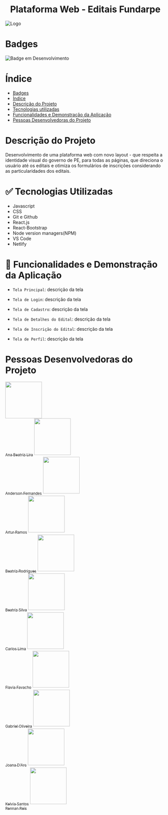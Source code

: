 <h1 align="center"> Plataforma Web - Editais Fundarpe </h1>

![Logo](https://github.com/Squad11Unit/fundarpe_unit/assets/89558668/d3690b15-ce9c-49f0-916f-8f5ac5e20617)

# Badges
![Badge em Desenvolvimento]()

# Índice
* [Badges](#badges)
* [Índice](#índice)
* [Descrição do Projeto](#descrição-do-projeto)
* [Tecnologias utilizadas](#tecnologias-utilizadas)
* [Funcionalidades e Demonstração da Aplicação](#funcionalidades-e-demonstração-da-aplicação)
* [Pessoas Desenvolvedoras do Projeto](#pessoas-desenvolvedoras)

# Descrição do Projeto
<p> Desenvolvimento de uma plataforma web com novo layout - que respeita a identidade visual do governo de PE, para todas as páginas, que direciona o usuário até os editais e otimiza os formulários de inscrições considerando as particularidades dos editais. </p>

# :white_check_mark: Tecnologias Utilizadas
<ul>
  <li>Javascript</li>
  <li>CSS</li>
  <li>Git e Github</li>
  <li>React.js</li>
  <li>React-Bootstrap</li>
  <li>Node version managers(NPM)</li>
  <li>VS Code</li>
  <li>Netlify</li>
</ul>

# :hammer: Funcionalidades e Demonstração da Aplicação
- `Tela Principal`: descrição da tela

- `Tela de Login`: descrição da tela

- `Tela de Cadastro`: descrição da tela

- `Tela de Detalhes do Edital`: descrição da tela

- `Tela de Inscrição do Edital`: descrição da tela

- `Tela de Perfil`: descrição da tela


# Pessoas Desenvolvedoras do Projeto
[<img loading="lazy" src="https://avatars.githubusercontent.com/u/89558668?v=4" width=115><br><sub>Ana Beatriz Lira</sub>](https://github.com/anabsl)
[<img loading="lazy" src="https://avatars.githubusercontent.com/u/146121865?v=4" width=115><br><sub>Anderson Fernandes</sub>](https://github.com/AndersonFernandes-dev)
[<img loading="lazy" src="https://avatars.githubusercontent.com/u/146091291?v=4" width=115><br><sub>Artur Ramos</sub>](https://github.com/Arturdev05)
[<img loading="lazy" src="https://avatars.githubusercontent.com/u/124224859?v=4" width=115><br><sub>Beatriz Rodrigues</sub>](https://github.com/Beatriz-Rodriguesx)
[<img loading="lazy" src="https://avatars.githubusercontent.com/u/145875117?v=4" width=115><br><sub>Beatriz Silva</sub>](https://github.com/BiaSilvaa)
[<img loading="lazy" src="https://avatars.githubusercontent.com/u/144251910?v=4" width=115><br><sub>Carlos Lima</sub>](https://github.com/CarlosDev258)
[<img loading="lazy" src="https://avatars.githubusercontent.com/u/104471926?v=4" width=115><br><sub>Flavia Favacho</sub>](https://github.com/flaviafavacho)
[<img loading="lazy" src="https://avatars.githubusercontent.com/u/145810174?v=4" width=115><br><sub>Gabriel Oliveira</sub>](https://github.com/gabrieloliveiraa05)
[<img loading="lazy" src="https://avatars.githubusercontent.com/u/144847596?v=4" width=115><br><sub>Joana D'Arc</sub>](https://github.com/joanadarc84)
[<img loading="lazy" src="https://avatars.githubusercontent.com/u/69319634?v=4" width=115><br><sub>Kelvia Santos</sub>](https://github.com/kelvia-snts)
[<img loading="lazy" src="https://avatars.githubusercontent.com/u/62075108?v=4" width=115><br><sub>Rennan Reis</sub>](https://github.com/rennan2020)